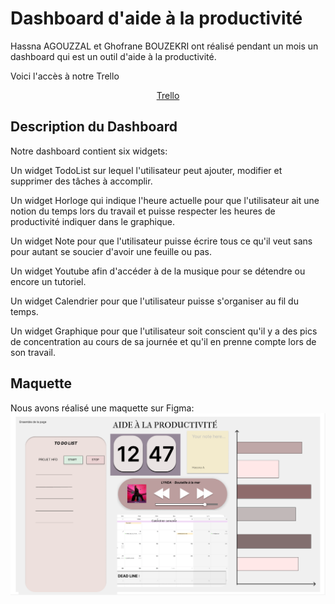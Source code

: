 # Dashboard d'aide à la productivité

Hassna AGOUZZAL et Ghofrane BOUZEKRI ont réalisé pendant un mois un dashboard qui est un outil d'aide à la productivité. 

Voici l'accès à notre Trello
<p align="center">
 <a href="https://trello.com/b/opYAwHVE/t%C3%A2ches">Trello</a>
</p>

## Description du Dashboard

Notre dashboard contient six widgets:

Un widget TodoList sur lequel l'utilisateur peut ajouter, modifier et supprimer des tâches à accomplir.

Un widget Horloge qui indique l'heure actuelle pour que l'utilisateur ait une notion du temps lors du travail et puisse respecter les heures de productivité indiquer dans le graphique.

Un widget Note pour que l'utilisateur puisse écrire tous ce qu'il veut sans pour autant se soucier d'avoir une feuille ou pas.

Un widget Youtube afin d'accéder à de la musique pour se détendre ou encore un tutoriel.

Un widget Calendrier pour que l'utilisateur puisse s'organiser au fil du temps.

Un widget Graphique pour que l'utilisateur soit conscient qu'il y a des pics de concentration au cours de sa journée et qu'il en prenne compte lors de son travail.

## Maquette

Nous avons réalisé une maquette sur Figma:
![Maquette](maquette.png)
